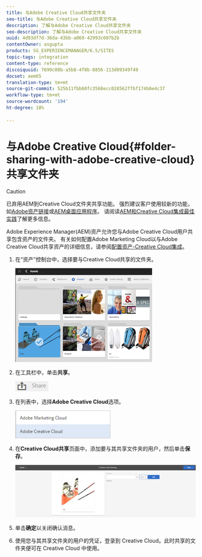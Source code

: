 ```yaml
---
title: 与Adobe Creative Cloud共享文件夹
seo-title: 与Adobe Creative Cloud共享文件夹
description: 了解与Adobe Creative Cloud共享文件夹
seo-description: 了解与Adobe Creative Cloud共享文件夹
uuid: 4d93df7d-36da-43bb-a069-42993c607b2b
contentOwner: asgupta
products: SG_EXPERIENCEMANAGER/6.5/SITES
topic-tags: integration
content-type: reference
discoiquuid: 7699c08b-a5b8-4f8b-8856-113d09349f49
docset: aem65
translation-type: tm+mt
source-git-commit: 525b11fbb60fc3568ecc028562ffbf174b8e4c37
workflow-type: tm+mt
source-wordcount: '194'
ht-degree: 18%

---
```



# 与Adobe Creative Cloud{#folder-sharing-with-adobe-creative-cloud}共享文件夹

>[!CAUTION]
>
>已弃用AEM到Creative Cloud文件夹共享功能。 强烈建议客户使用较新的功能，如[Adobe资产链接](https://helpx.adobe.com/cn/enterprise/using/adobe-asset-link.html)或[AEM桌面应用程序](https://helpx.adobe.com/experience-manager/desktop-app/aem-desktop-app.html)。 请阅读[AEM和Creative Cloud集成最佳实践](/help/assets/aem-cc-integration-best-practices.md)了解更多信息。

Adobe Experience Manager(AEM)资产允许您与Adobe Creative Cloud用户共享包含资产的文件夹。 有关如何配置Adobe Marketing Cloud以与Adobe Creative Cloud共享资产的详细信息，请参阅[配置资产-Creative Cloud集成](/help/sites-administering/configure-assets-cc-integration.md)。

1. 在“资产”控制台中，选择要与Creative Cloud共享的文件夹。

   ![](assets/chlimage_1-139.png)

1. 在工具栏中，单击&#x200B;**共享**。

   ![](assets/chlimage_1-140.png)

1. 在列表中，选择&#x200B;**Adobe Creative Cloud**&#x200B;选项。

   ![](assets/chlimage_1-141.png)

1. 在&#x200B;**Creative Cloud共享**&#x200B;页面中，添加要与其共享文件夹的用户，然后单击&#x200B;**保存**。

   ![](assets/chlimage_1-142.png)

1. 单击&#x200B;**确定**&#x200B;以关闭确认消息。
1. 使用您与其共享文件夹的用户的凭证，登录到 Creative Cloud。此时共享的文件夹便可在 Creative Cloud 中使用。